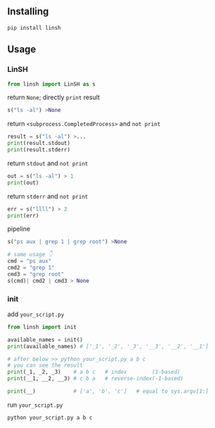 ## Installing
```shell
pip install linsh
```

## Usage

### LinSH

```python
from linsh import LinSH as s
```

return `None`; directly `print` result
```python
s("ls -al") >None
```

return `<subprocess.CompletedProcess>` and `not print`  
```python
result = s("ls -al") >...
print(result.stdout)
print(result.stderr)
```

return `stdout` and `not print`  
```python
out = s("ls -al") > 1
print(out)
```

return `stderr` and `not print`  
```python
err = s("llll") > 2
print(err)
```


pipeline
```python
s("ps aux | grep 1 | grep root") >None

# same usage 👇
cmd = "ps aux"
cmd2 = "grep 1"
cmd3 = "grep root"
s(cmd)| cmd2 | cmd3 > None
```

### init

add `your_script.py`

```python
from linsh import init

available_names = init()
print(available_names) # ['_1', '_2', '_3', '__3', '__2', '__1']

# after below >> python your_script.py a b c
# you can see the result
print(_1, _2, _3)    # a b c   # index        (1-based)
print(__1, __2, __3) # c b a   # reverse-index(-1-based)

print(__)            # ['a', 'b', 'c']   # equal to sys.argv[1:]
```

run `your_script.py`

```shell
python your_script.py a b c
```
